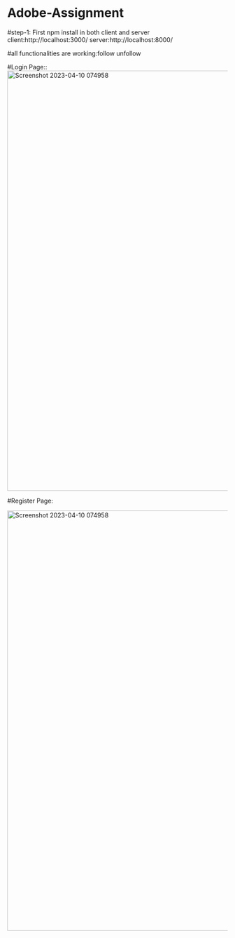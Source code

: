 # Adobe-Assignment

#step-1:
First npm install in both client and server
client:http://localhost:3000/
server:http://localhost:8000/

#all functionalities are working:follow unfollow

#Login Page::
<img width="959" alt="Screenshot 2023-04-10 074958" src="https://user-images.githubusercontent.com/92006074/230813025-462ac589-5e9d-42ff-a838-6035dc490614.png">


#Register Page:

<img width="959" alt="Screenshot 2023-04-10 074958" src="https://user-images.githubusercontent.com/92006074/230813201-4216eabc-f112-4a06-91de-2d96789ce5b6.png">
